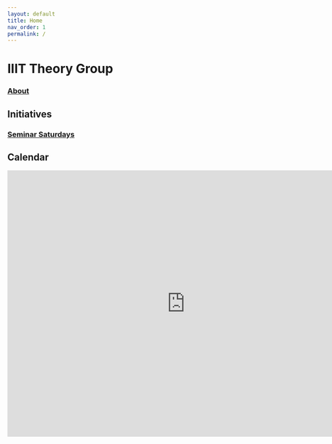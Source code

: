 ```yaml
---
layout: default
title: Home
nav_order: 1
permalink: /
---
```


IIIT Theory Group
=================

### [About](About.md)

Initiatives
-----------
### [Seminar Saturdays](Initiatives/Seminar-Saturdays)

Calendar
--------
<iframe src="https://calendar.google.com/calendar/embed?src=vnl9sdq7oofipibho132r2e024%40group.calendar.google.com&ctz=Asia%2FKolkata&amp;mode=AGENDA" style="border: 0" width="800" height="600" frameborder="0" scrolling="no"></iframe>
